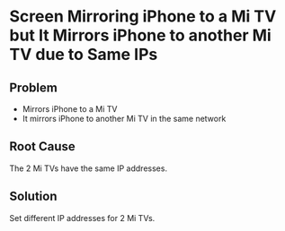 # Screen Mirroring iPhone to a Mi TV but It Mirrors iPhone to another Mi TV due to Same IPs

## Problem
* Mirrors iPhone to a Mi TV
* It mirrors iPhone to another Mi TV in the same network

## Root Cause
The 2 Mi TVs have the same IP addresses.

## Solution
Set different IP addresses for 2 Mi TVs.
